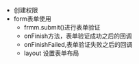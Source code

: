 + 创建权限
+ form表单使用
    + frmm.submit()进行表单验证
    + onFinish方法，表单验证成功之后的回调
    + onFinishFailed,表单验证失败之后的回调
    + layout 设置表单布局